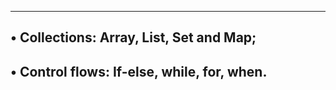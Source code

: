 -----------------------------------------------------------------
• Collections: Array, List, Set and Map;
-----------------------------------------------------------------

• Control flows: If-else, while, for, when.
-----------------------------------------------------------------
